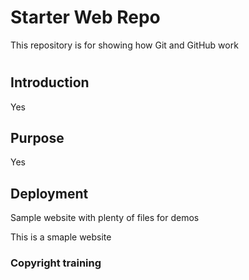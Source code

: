 # Starter Web Repo

This repository is for showing how Git and GitHub work

#

## Introduction
Yes

## Purpose
Yes
## Deployment
Sample website with plenty of files for demos

This is a smaple website

### Copyright training